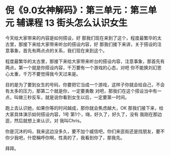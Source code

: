 # 倪《9.0女神解码》：第三单元：第三单元 辅课程 13 街头怎么认识女生

今天给大家带来的内容是如何搭设，好 那我们现在来到了这个，程度最繁华的太古里，那接下来给大家带来听台的搭设内容，好 那我们接下来讲，关于搭设的注意事象，首先有两点点的关系，我们现在来到这个。

程度最繁华的太古里，那接下来给大家带来听台的搭设内容，注意事象，那首先有两点，第一个就是你搭设内容，千万要有一个游戏的心态，对吧 你不能换刘幻思心太重，千万不要觉得我今天过来是。

目的是为了要到女生的号码，你要把它当成一个游戏，这样子你就会给自己，不会有太多的压力，那第二个就是你，一定要勇敢 对吧，那我们在这个搭设当中有一点，叫做三秒反车，就是说你看到女生以后，一定要第一时间。

跑上去认识她，如果你等的时间越成，那你就会焦虑越大，OK 那我们接下来，给大家具体演示如何搭设内容，1号 第1个，嗨，好久了，好久了，没有 我刚在那边逛，然后就想上来认识，对 我叫Chris。

你是沉沐的吗，我来这边没多久，要不加个威信吧，你们来逛街还是找朋友，要不你少我吧，什麼稱呼你啊，性真的了，我看到你了，那我先。

拜拜。